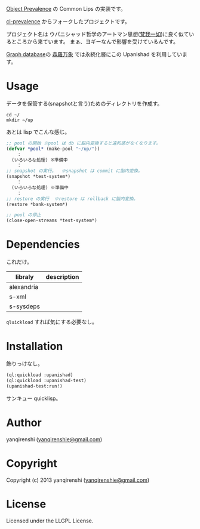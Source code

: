 [Object Prevalence](http://prevayler.org/) の Common Lips の実装です。

[cl-prevalence](https://common-lisp.net/project/cl-prevalence/) からフォークしたプロジェクトです。

プロジェクト名は ウパニシャッド哲学のアートマン思想([梵我一如](http://ja.wikipedia.org/wiki/%E3%82%A6%E3%83%91%E3%83%8B%E3%82%B7%E3%83%A3%E3%83%83%E3%83%89))に良く似ているところから来ています。
まぁ、ヨギーなんで影響を受けているんです。

[Graph database](https://en.wikipedia.org/wiki/Graph_database)の [森羅万象](https://github.com/yanqirenshi/shinrabanshou) では永続化層にこの Upanishad を利用しています。


# Usage
データを保管する(snapshotと言う)ためのディレクトリを作成す。
```shell
cd ~/
mkdir ~/up
```

あとは lisp でこんな感じ。
```lisp
;; pool の開始 ※pool は db に脳内変換すると違和感がなくなります。
(defvar *pool* (make-pool "~/up/"))
    ：
  (いろいろな処理) ※準備中
    ：
;; snapshot の実行。  ※snapshot は commit に脳内変換。
(snapshot *test-system*)
    ：
  (いろいろな処理) ※準備中
    ：
;; restore の実行  ※restore は rollback に脳内変換。
(restore *bank-system*)

;; pool の停止
(close-open-streams *test-system*)
```

# Dependencies
これだけ。

| libraly    | description |
|------------|-------------|
| alexandria |             |
| s-xml      |             |
| s-sysdeps  |             |

`qluickload` すれば気にする必要なし。

# Installation
飾りっけなし。
``` lisp
(ql:quickload :upanishad)
(ql:quickload :upanishad-test)
(upanishad-test:run!)
```
サンキュー quicklisp。

# Author

yanqirenshi (yanqirenshie@gmail.com)

# Copyright

Copyright (c) 2013 yanqirenshi (yanqirenshie@gmail.com)

# License

Licensed under the LLGPL License.
